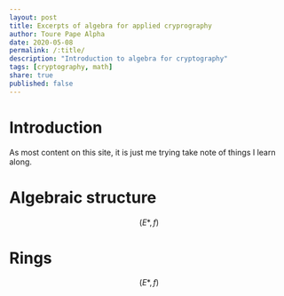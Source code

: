 ```yaml
---
layout: post
title: Excerpts of algebra for applied cryprography
author: Toure Pape Alpha
date: 2020-05-08
permalink: /:title/
description: "Introduction to algebra for cryptography"
tags: [cryptography, math]
share: true
published: false
---
```


# Introduction

As most content on this site, it is just me trying take note of things I learn along.

# Algebraic structure

$$
(E*, f)
$$

# Rings

$$
(E*, f)
$$
